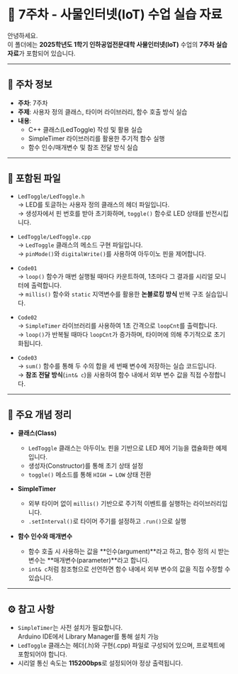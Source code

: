 # 📘 7주차 - 사물인터넷(IoT) 수업 실습 자료

안녕하세요.  
이 폴더에는 **2025학년도 1학기 인하공업전문대학 사물인터넷(IoT)** 수업의 **7주차 실습 자료**가 포함되어 있습니다.

---

## 📅 주차 정보

- **주차**: 7주차  
- **주제**: 사용자 정의 클래스, 타이머 라이브러리, 함수 호출 방식 실습  
- **내용**:
  - C++ 클래스(LedToggle) 작성 및 활용 실습
  - SimpleTimer 라이브러리를 활용한 주기적 함수 실행
  - 함수 인수/매개변수 및 참조 전달 방식 실습

---

## 📂 포함된 파일

- `LedToggle/LedToggle.h`  
  → LED를 토글하는 사용자 정의 클래스의 헤더 파일입니다.  
  → 생성자에서 핀 번호를 받아 초기화하며, `toggle()` 함수로 LED 상태를 반전시킵니다.

- `LedToggle/LedToggle.cpp`  
  → `LedToggle` 클래스의 메소드 구현 파일입니다.  
  → `pinMode()`와 `digitalWrite()`를 사용하여 아두이노 핀을 제어합니다.

- `Code01`  
  → `loop()` 함수가 매번 실행될 때마다 카운트하여, 1초마다 그 결과를 시리얼 모니터에 출력합니다.  
  → `millis()` 함수와 `static` 지역변수를 활용한 **논블로킹 방식** 반복 구조 실습입니다.

- `Code02`  
  → `SimpleTimer` 라이브러리를 사용하여 1초 간격으로 `loopCnt`를 출력합니다.  
  → `loop()`가 반복될 때마다 `loopCnt`가 증가하며, 타이머에 의해 주기적으로 초기화됩니다.

- `Code03`  
  → `sum()` 함수를 통해 두 수의 합을 세 번째 변수에 저장하는 실습 코드입니다.  
  → **참조 전달 방식**(`int& c`)을 사용하여 함수 내에서 외부 변수 값을 직접 수정합니다.

---

## 🧩 주요 개념 정리

- **클래스(Class)**
  - `LedToggle` 클래스는 아두이노 핀을 기반으로 LED 제어 기능을 캡슐화한 예제입니다.
  - 생성자(Constructor)를 통해 초기 상태 설정
  - `toggle()` 메소드를 통해 `HIGH ↔ LOW` 상태 전환

- **SimpleTimer**
  - 외부 타이머 없이 `millis()` 기반으로 주기적 이벤트를 실행하는 라이브러리입니다.
  - `.setInterval()`로 타이머 주기를 설정하고 `.run()`으로 실행

- **함수 인수와 매개변수**
  - 함수 호출 시 사용하는 값을 **인수(argument)**라고 하고, 함수 정의 시 받는 변수는 **매개변수(parameter)**라고 합니다.
  - `int& c`처럼 참조형으로 선언하면 함수 내에서 외부 변수의 값을 직접 수정할 수 있습니다.

---

## ⚙️ 참고 사항

- `SimpleTimer`는 사전 설치가 필요합니다.  
  Arduino IDE에서 Library Manager를 통해 설치 가능
- `LedToggle` 클래스는 헤더(.h)와 구현(.cpp) 파일로 구성되어 있으며, 프로젝트에 포함되어야 합니다.
- 시리얼 통신 속도는 **115200bps**로 설정되어야 정상 출력됩니다.
